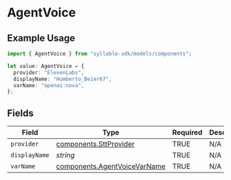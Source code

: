 # AgentVoice

## Example Usage

```typescript
import { AgentVoice } from "syllable-sdk/models/components";

let value: AgentVoice = {
  provider: "ElevenLabs",
  displayName: "Humberto_Beier67",
  varName: "openai:nova",
};
```

## Fields

| Field                                                                        | Type                                                                         | Required                                                                     | Description                                                                  |
| ---------------------------------------------------------------------------- | ---------------------------------------------------------------------------- | ---------------------------------------------------------------------------- | ---------------------------------------------------------------------------- |
| `provider`                                                                   | [components.SttProvider](../../models/components/sttprovider.md)             | TRUE                                                           | N/A                                                                          |
| `displayName`                                                                | *string*                                                                     | TRUE                                                           | N/A                                                                          |
| `varName`                                                                    | [components.AgentVoiceVarName](../../models/components/agentvoicevarname.md) | TRUE                                                           | N/A                                                                          |